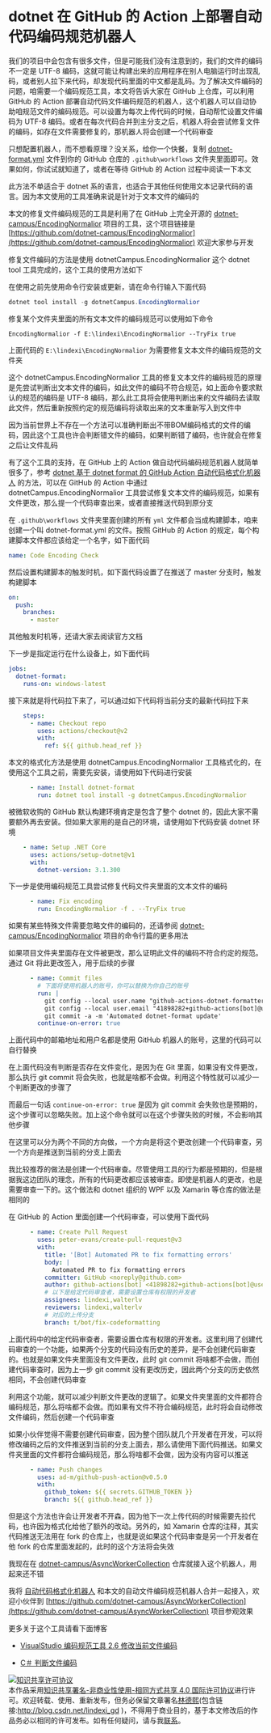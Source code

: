 
# dotnet 在 GitHub 的 Action 上部署自动代码编码规范机器人

我们的项目中会包含有很多文件，但是可能我们没有注意到的，我们的文件的编码不一定是 UTF-8 编码，这就可能让构建出来的应用程序在别人电脑运行时出现乱码，或者别人拉下来代码，却发现代码里面的中文都是乱码。为了解决文件编码的问题，咱需要一个编码规范工具，本文将告诉大家在 GitHub 上仓库，可以利用 GitHub 的 Action 部署自动代码文件编码规范的机器人，这个机器人可以自动协助咱规范文件的编码规范。可以设置为每次上传代码的时候，自动帮忙设置文件编码为 UTF-8 编码。或者在每次代码合并到主分支之后，机器人将会尝试修复文件的编码，如存在文件需要修复的，那机器人将会创建一个代码审查

<!--more-->


<!-- CreateTime:2020/10/19 8:22:54 -->



只想配置机器人，而不想看原理？没关系，给你一个快餐，复制 [dotnet-format.yml](https://github.com/dotnet-campus/AsyncWorkerCollection/blob/37960b9f99811a22130967122f5772866e3e3314/.github/workflows/dotnet-format.yml) 文件到你的 GitHub 仓库的 `.github\workflows` 文件夹里面即可。效果如何，你试试就知道了，或者在等待 GitHub 的 Action 过程中阅读一下本文

此方法不单适合于 dotnet 系的语言，也适合于其他任何使用文本记录代码的语言。因为本文使用的工具准确来说是针对于文本文件的编码的

本文的修复文件编码规范的工具是利用了在 GitHub 上完全开源的 [dotnet-campus/EncodingNormalior](https://github.com/dotnet-campus/EncodingNormalior) 项目的工具，这个项目链接是 [https://github.com/dotnet-campus/EncodingNormalior](https://github.com/dotnet-campus/EncodingNormalior) 欢迎大家参与开发

修复文件编码的方法是使用 dotnetCampus.EncodingNormalior 这个 dotnet tool 工具完成的，这个工具的使用方法如下

在使用之前先使用命令行安装或更新，请在命令行输入下面代码

```csharp
dotnet tool install -g dotnetCampus.EncodingNormalior
```

修复某个文件夹里面的所有文本文件的编码规范可以使用如下命令

```
EncodingNormalior -f E:\lindexi\EncodingNormalior --TryFix true
```

上面代码的 `E:\lindexi\EncodingNormalior` 为需要修复文本文件的编码规范的文件夹

这个 dotnetCampus.EncodingNormalior 工具的修复文本文件的编码规范的原理是先尝试判断出文本文件的编码，如此文件的编码不符合规范，如上面命令要求默认的规范的编码是 UTF-8 编码，那么此工具将会使用判断出来的文件编码去读取此文件，然后重新按照约定的规范编码将读取出来的文本重新写入到文件中

因为当前世界上不存在一个方法可以准确判断出不带BOM编码格式的文件的编码，因此这个工具也许会判断错文件的编码，如果判断错了编码，也许就会在修复之后让文件乱码

有了这个工具的支持，在 GitHub 上的 Action 做自动代码编码规范机器人就简单很多了，参考 [dotnet 基于 dotnet format 的 GitHub Action 自动代码格式化机器人](https://blog.lindexi.com/post/dotnet-%E5%9F%BA%E4%BA%8E-dotnet-format-%E7%9A%84-GitHub-Action-%E8%87%AA%E5%8A%A8%E4%BB%A3%E7%A0%81%E6%A0%BC%E5%BC%8F%E5%8C%96%E6%9C%BA%E5%99%A8%E4%BA%BA.html) 的方法，可以在 GitHub 的 Action 中通过 dotnetCampus.EncodingNormalior 工具尝试修复文本文件的编码规范，如果有文件更改，那么提一个代码审查出来，或者直接推送代码到原分支

在 `.github\workflows` 文件夹里面创建的所有 `yml` 文件都会当成构建脚本，咱来创建一个叫 dotnet-format.yml 的文件。按照 GitHub 的 Action 的规定，每个构建脚本文件都应该给定一个名字，如下面代码

```yml
name: Code Encoding Check
```

然后设置构建脚本的触发时机，如下面代码设置了在推送了 master 分支时，触发构建脚本

```yml
on: 
  push:
    branches: 
      - master
```

其他触发时机等，还请大家去阅读官方文档

下一步是指定运行在什么设备上，如下面代码

```yml
jobs:
  dotnet-format:
    runs-on: windows-latest
```

接下来就是将代码拉下来了，可以通过如下代码将当前分支的最新代码拉下来

```yml
    steps:
      - name: Checkout repo
        uses: actions/checkout@v2
        with:
          ref: ${{ github.head_ref }}
```

本文的格式化方法是使用 dotnetCampus.EncodingNormalior 工具格式化的，在使用这个工具之前，需要先安装，请使用如下代码进行安装

```yml
      - name: Install dotnet-format
        run: dotnet tool install -g dotnetCampus.EncodingNormalior
```

被微软收购的 GitHub 默认构建环境肯定是包含了整个 dotnet 的，因此大家不需要额外再去安装。但如果大家用的是自己的环境，请使用如下代码安装 dotnet 环境

```yml
    - name: Setup .NET Core
      uses: actions/setup-dotnet@v1
      with:
        dotnet-version: 3.1.300
```

下一步是使用编码规范工具尝试修复代码文件夹里面的文本文件的编码

```yml
      - name: Fix encoding
        run: EncodingNormalior -f . --TryFix true
```

如果有某些特殊文件需要忽略文件的编码的，还请参阅 [dotnet-campus/EncodingNormalior](https://github.com/dotnet-campus/EncodingNormalior) 项目的命令行篇的更多用法

如果项目文件夹里面存在文件被更改，那么证明此文件的编码不符合约定的规范。通过 Git 将此更改签入，用于后续的步骤

```yml
      - name: Commit files
        # 下面将使用机器人的账号，你可以替换为你自己的账号
        run: |
          git config --local user.name "github-actions-dotnet-formatter[bot]"
          git config --local user.email "41898282+github-actions[bot]@users.noreply.github.com"
          git commit -a -m 'Automated dotnet-format update'
        continue-on-error: true
```

上面代码中的邮箱地址和用户名都是使用 GitHub 机器人的账号，这里的代码可以自行替换

在上面代码没有判断是否存在文件变化，是因为在 Git 里面，如果没有文件更改，那么执行 git commit 将会失败，也就是啥都不会做。利用这个特性就可以减少一个判断更改的步骤了

而最后一句话 `continue-on-error: true` 是因为 git commit 会失败也是预期的，这个步骤可以忽略失败。加上这个命令就可以在这个步骤失败的时候，不会影响其他步骤

在这里可以分为两个不同的方向做，一个方向是将这个更改创建一个代码审查，另一个方向是推送到当前的分支上面去

我比较推荐的做法是创建一个代码审查。尽管使用工具的行为都是预期的，但是根据我这边团队的理念，所有的代码更改都应该被审查。即使是机器人的更改，也是需要审查一下的。这个做法和 dotnet 组织的 WPF 以及 Xamarin 等仓库的做法是相同的

在 GitHub 的 Action 里面创建一个代码审查，可以使用下面代码

```yml
      - name: Create Pull Request
        uses: peter-evans/create-pull-request@v3
        with:
          title: '[Bot] Automated PR to fix formatting errors'
          body: |
            Automated PR to fix formatting errors
          committer: GitHub <noreply@github.com>
          author: github-actions[bot] <41898282+github-actions[bot]@users.noreply.github.com>
          # 以下是给定代码审查者，需要设置仓库有权限的开发者
          assignees: lindexi,walterlv
          reviewers: lindexi,walterlv
          # 对应的上传分支
          branch: t/bot/fix-codeformatting
```

上面代码中的给定代码审查者，需要设置仓库有权限的开发者。这里利用了创建代码审查的一个功能，如果两个分支的代码没有历史的差异，是不会创建代码审查的。也就是如果文件夹里面没有文件更改，此时 git commit 将啥都不会做，而创建代码审查时，因为上一步 git commit 没有更改历史，因此两个分支的历史依然相同，不会创建代码审查

利用这个功能，就可以减少判断文件更改的逻辑了。如果文件夹里面的文件都符合编码规范，那么将啥都不会做。而如果有文件不符合编码规范，此时将会自动修改文件编码，然后创建一个代码审查

如果小伙伴觉得不需要创建代码审查，因为整个团队就几个开发者在开发，可以将修改编码之后的文件推送到当前的分支上面去，那么请使用下面代码推送。如果文件夹里面的文件都符合编码规范，那么将啥都不会做，因为没有内容可以推送

```yml
      - name: Push changes
        uses: ad-m/github-push-action@v0.5.0
        with:
          github_token: ${{ secrets.GITHUB_TOKEN }}
          branch: ${{ github.head_ref }}
```

但是这个方法也许会让开发者不开森，因为他下一次上传代码的时候需要先拉代码，也许因为格式化给他了额外的改动。另外的，如 Xamarin 仓库的注释，其实代码推送无法用在 fork 的仓库上，也就是说如果这个代码审查是另一个开发者在他 fork 的仓库里面发起的，此时的这个方法将会失效

我现在在 [dotnet-campus/AsyncWorkerCollection](https://github.com/dotnet-campus/AsyncWorkerCollection) 仓库就接入这个机器人，用起来还不错

我将 [自动代码格式化机器人](https://blog.lindexi.com/post/dotnet-%E5%9F%BA%E4%BA%8E-dotnet-format-%E7%9A%84-GitHub-Action-%E8%87%AA%E5%8A%A8%E4%BB%A3%E7%A0%81%E6%A0%BC%E5%BC%8F%E5%8C%96%E6%9C%BA%E5%99%A8%E4%BA%BA.html) 和本文的自动文件编码规范机器人合并一起接入，欢迎小伙伴到 [https://github.com/dotnet-campus/AsyncWorkerCollection](https://github.com/dotnet-campus/AsyncWorkerCollection) 项目参观效果

更多关于这个工具请看下面博客

- [VisualStudio 编码规范工具 2.6 修改当前文件编码](https://blog.lindexi.com/post/VisualStudio-%E7%BC%96%E7%A0%81%E8%A7%84%E8%8C%83%E5%B7%A5%E5%85%B7-2.6-%E4%BF%AE%E6%94%B9%E5%BD%93%E5%89%8D%E6%96%87%E4%BB%B6%E7%BC%96%E7%A0%81.html)

- [C＃ 判断文件编码](https://blog.lindexi.com/post/C-%E5%88%A4%E6%96%AD%E6%96%87%E4%BB%B6%E7%BC%96%E7%A0%81.html)





<a rel="license" href="http://creativecommons.org/licenses/by-nc-sa/4.0/"><img alt="知识共享许可协议" style="border-width:0" src="https://licensebuttons.net/l/by-nc-sa/4.0/88x31.png" /></a><br />本作品采用<a rel="license" href="http://creativecommons.org/licenses/by-nc-sa/4.0/">知识共享署名-非商业性使用-相同方式共享 4.0 国际许可协议</a>进行许可。欢迎转载、使用、重新发布，但务必保留文章署名[林德熙](http://blog.csdn.net/lindexi_gd)(包含链接:http://blog.csdn.net/lindexi_gd )，不得用于商业目的，基于本文修改后的作品务必以相同的许可发布。如有任何疑问，请与我[联系](mailto:lindexi_gd@163.com)。